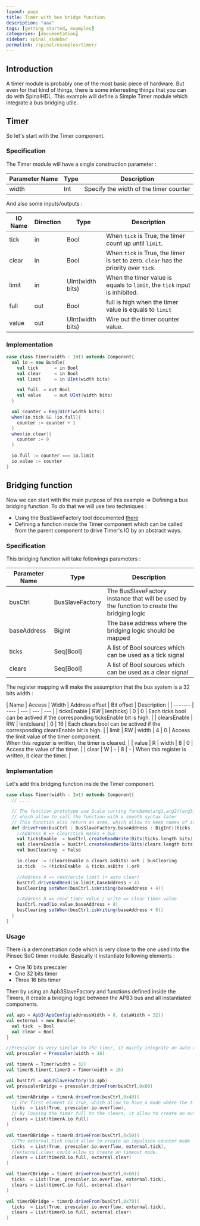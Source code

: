 ```yaml
---
layout: page
title: Timer with bus bridge function
description: "aaa"
tags: [getting started, examples]
categories: [documentation]
sidebar: spinal_sidebar
permalink: /spinal/examples/timer/
---
```


## Introduction
A timer module is probably one of the most basic piece of hardware. But even for that kind of things, there is some interresting things that you can do with SpinalHDL. This example will define a Simple Timer module which integrate a bus bridging utile.

## Timer
So let's start with the Timer component.

### Specification
The Timer module will have a single construction parameter :

| Parameter Name  |  Type  | Description |
| ------- | ---- | ---- |
| width | Int | Specify the width of the timer counter |

And also some inputs/outputs :

| IO Name  | Direction | Type  | Description |
| ------- | ---- | ---- | ---- |
| tick | in | Bool | When `tick` is True, the timer count up until `limit`. |
| clear | in | Bool | When `tick` is True, the timer is set to zero. `clear` has the priority over `tick`. |
| limit | in |  UInt(width bits) | When the timer value is equals to `limit`, the `tick` input is inhibited. |
| full | out | Bool | full is high when the timer value is equals to `limit`  |
| value | out | UInt(width bits)  | Wire out the timer counter value. |

### Implementation

```scala
case class Timer(width : Int) extends Component{
  val io = new Bundle{
    val tick      = in Bool
    val clear     = in Bool
    val limit     = in UInt(width bits)

    val full  = out Bool
    val value     = out UInt(width bits)
  }

  val counter = Reg(UInt(width bits))
  when(io.tick && !io.full){
    counter := counter + 1
  }
  when(io.clear){
    counter := 0
  }

  io.full := counter === io.limit
  io.value := counter
}
```

## Bridging function
Now we can start with the main purpose of this example => Defining a bus bridging function. To do that we will use two techniques :

- Using the BusSlaveFactory tool documented [there](/SpinalDoc/spinal/lib/bus_slave_factory/)
- Defining a function inside the Timer component which can be called from the parent component to drive Timer's IO by an abstract ways.

### Specification
This bridging function will take followings parameters :

| Parameter Name  |  Type  | Description |
| ------- | ---- | ---- |
| busCtrl | BusSlaveFactory | The BusSlaveFactory instance that will be used by the function to create the bridging logic |
| baseAddress | BigInt | The base address where the bridging logic should be mapped |
| ticks | Seq[Bool] | A list of Bool sources which can be used as a tick signal |
| clears | Seq[Bool] | A list of Bool sources which can be used as a clear signal|

The register mapping will make the assumption that the bus system is a 32 bits width :

| Name | Access | Width | Address offset | Bit offset |  Description |
| ------- | ---- | --- | --- | --- |
| ticksEnable | RW | len(ticks) | 0 | 0 | Each ticks bool can be actived if the corresponding ticksEnable bit is high. |
| clearsEnable | RW | len(clears) | 0 | 16 | Each clears bool can be actived if the corresponding clearsEnable bit is high. |
| limit | RW | width | 4  | 0 | Access the limit value of the timer component.<br> When this register is written, the timer is cleared. |
| value | R | width | 8  | 0 | Access the value of the timer. |
| clear | W | - | 8  | - | When this register is written, it clear the timer. |

### Implementation
Let's add this bridging function inside the Timer component.

```scala
case class Timer(width : Int) extends Component{
  // ....

  // The function prototype use Scala curring funcName(arg1,arg2)(arg3,arg3)
  // which allow to call the function with a smooth syntax later
  // This function also return an area, which allow to keep names of inner signals into the generated VHDL/Verilog.
  def driveFrom(busCtrl : BusSlaveFactory,baseAddress : BigInt)(ticks : Seq[Bool],clears : Seq[Bool]) = new Area {
    //Address 0 => clear/tick masks + bus
    val ticksEnable  = busCtrl.createReadWrite(Bits(ticks.length bits),baseAddress + 0,0) init(0)
    val clearsEnable = busCtrl.createReadWrite(Bits(clears.length bits),baseAddress + 0,16) init(0)
    val busClearing  = False

    io.clear := (clearsEnable & clears.asBits).orR | busClearing
    io.tick  := (ticksEnable  & ticks.asBits ).orR

    //Address 4 => read/write limit (+ auto clear)
    busCtrl.driveAndRead(io.limit,baseAddress + 4)
    busClearing setWhen(busCtrl.isWriting(baseAddress + 4))

    //Address 8 => read timer value / write => clear timer value
    busCtrl.read(io.value,baseAddress + 8)
    busClearing setWhen(busCtrl.isWriting(baseAddress + 8))
  }
}
```

### Usage
There is a demonstration code which is very close to the one used into the Pinsec SoC timer module. Basically it instantiate following elements :

- One 16 bits prescaler
- One 32 bits timer
- Three 16 bits timer

Then by using an Apb3SlaveFactory and functions defined inside the Timers, it create a bridging logic between the APB3 bus and all instantiated components.

```scala
val apb = Apb3(ApbConfig(addressWidth = 8, dataWidth = 32))
val external = new Bundle{
  val tick  = Bool
  val clear = Bool
}

//Prescaler is very similar to the timer, it mainly integrate an auto reload logic.
val prescaler = Prescaler(width = 16)

val timerA = Timer(width = 32)
val timerB,timerC,timerD = Timer(width = 16)

val busCtrl = Apb3SlaveFactory(io.apb)
val prescalerBridge = prescaler.driveFrom(busCtrl,0x00)

val timerABridge = timerA.driveFrom(busCtrl,0x40)(
  // The first element is True, which allow to have a mode where the timer is always counting up.
  ticks  = List(True, prescaler.io.overflow),
  // By looping the timer full to the clears, it allow to create an autoreload mode.
  clears = List(timerA.io.full)           
)

val timerBBridge = timerB.driveFrom(busCtrl,0x50)(
  //The external.tick could allow to create an impulsion counter mode
  ticks  = List(True, prescaler.io.overflow, external.tick),  
  //external.clear could allow to create an timeout mode.
  clears = List(timerB.io.full, external.clear)          
)

val timerCBridge = timerC.driveFrom(busCtrl,0x60)(
  ticks  = List(True, prescaler.io.overflow, external.tick),
  clears = List(timerC.io.full, external.clear)
)

val timerDBridge = timerD.driveFrom(busCtrl,0x70)(
  ticks  = List(True, prescaler.io.overflow, external.tick),
  clears = List(timerD.io.full, external.clear)
)
```
